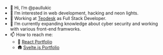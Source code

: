 - 👋 Hi, I’m @paullukic
- 👀 I’m interested in web development, hacking and neon lights.
- 💼 Working at [Teodesk](https://teodesk.com) as Full Stack Developer.
- 🌱 I’m currently expanding knowledge about cyber security and working with various front-end framworks.
- 📫 How to reach me:
   - 🏡	[React Portfolio]((https://react.paullukic.com/))
   - 🛖 [Svelte.js Portfolio](https://paullukic.com)
	
